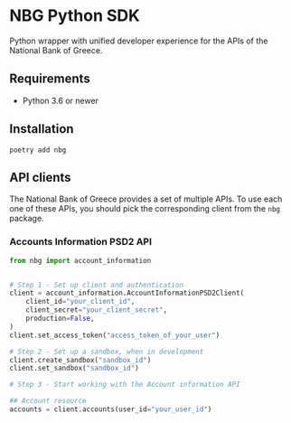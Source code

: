 # NBG Python SDK

Python wrapper with unified developer experience for the APIs of the National Bank of Greece.

## Requirements

- Python 3.6 or newer

## Installation


```console
poetry add nbg
```

## API clients

The National Bank of Greece provides a set of multiple APIs. To use each one of these APIs, you should pick the corresponding client from the `nbg` package.

### Accounts Information PSD2 API

```python
from nbg import account_information


# Step 1 - Set up client and authentication
client = account_information.AccountInformationPSD2Client(
    client_id="your_client_id",
    client_secret="your_client_secret",
    production=False,
)
client.set_access_token("access_token_of_your_user")

# Step 2 - Set up a sandbox, when in development
client.create_sandbox("sandbox_id")
client.set_sandbox("sandbox_id")

# Step 3 - Start working with the Account information API

## Account resource
accounts = client.accounts(user_id="your_user_id")
```

